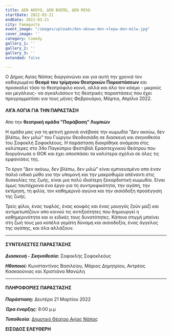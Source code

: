 ```yaml
---
title: ΔΕΝ ΑΚΟΥΩ, ΔΕΝ ΒΛΕΠΩ, ΔΕΝ ΜΙΛΩ
startDate: 2022-03-21
endDate: 2022-03-21
city: Famagusta
event_image: "/images/uploads/den-akouw-den-vlepw-den-milw.jpg"
cover_image: ''
category: Comedy
gallery_1: ''
gallery_2: ''
gallery_3: ''
extended: false

---
```

Ο Δήμος Αγίας Νάπας διοργανώνει και για αυτή την χρονιά τον καθιερωμένο **Θεσμό του τρίμηνου Θεατρικών Παραστάσεων** και προσκαλεί τόσο το θεατρόφιλο κοινό, αλλά και όλο τον κόσμο - μικρούς και μεγάλους- να αγκαλιάσουν τις θεατρικές παραστάσεις που έχει προγραμματίσει για τους μήνες Φεβρουάριο, Μάρτιο, Απρίλιο 2022.

#### ΛΙΓΑ ΛΟΓΙΑ ΓΙΑ ΤΗΝ ΠΑΡΑΣΤΑΣΗ

Απο την **θεατρική ομάδα "Παράβαση" Λυμπιών**

Η ομάδα μας για τη φετινή χρονιά ανέβασε την κωμωδία "Δεν ακούω, δεν βλέπω, δεν μιλώ" του Γιώργου Θεοδοσιάδη σε διασκευή και σκηνοθεσία του Σοφοκλή Σοφοκλέους. Η παράσταση διακρίθηκε ανάμεσα στις καλύτερες στο 34ο Παγκύπριο Φεστιβάλ Ερασιτεχνικού Θεάτρου που διοργάνωσε ο ΘΟΚ και έχει αποσπάσει τα καλύτερα σχόλια σε όλες τις εμφανίσεις της.

Το έργο "Δεν ακόυω, δεν βλέπω, δεν μιλώ" είναι εμπνευσμένο απο έναν παλιό ινδικό μύθο για την υπομονή και την μακροθυμία απέναντι στις δυσκολίες της ζωής, είναι μια πολύ ιδιαίτερη ξεκαρδιστική κωμωδία. Είναι όμως ταυτόχρονα ένα έργο για τη συντροφικότητα, την αγάπη, την εκτίμηση, τη φιλία, τον καθημερινό αγώνα και την αισιόδοξη προσέγγιση της ζωής.

Τρείς φίλοι, ένας τυφλός, ένας κουφός και ένας μουγγός ζούν μαζί και αντιμετωπίζουν απο κοινού τις αντιξοότητες που δημιουργεί η καθημερινότητα και οι ειδικές τους δυνατότητες. Κάποια στιγμή μπαίνει στη ζωή τους μια κοπέλα γεμάτη δύναμη και αισιοδοξία, ένας άγγελος της αγάπης, και όλα αλλάζουν.

***

#### ΣΥΝΤΕΛΕΣΤΕΣ ΠΑΡΑΣΤΑΣΗΣ

**_Διασκευή - Σκηνοθεσία:_** Σοφοκλής Σοφοκλεόυς

**_Ηθοποιοί:_** Κωνσταντίνος Βασιλείου, Μάριος Δημητρίου, Αντρέας Κασκαούνιας και Χριστιάνα Μανώλη

***

#### ΠΛΗΡΟΦΟΡΙΕΣ ΠΑΡΑΣΤΑΣΗΣ

**_Παράσταση:_** Δευτέρα 21 Μαρτίου 2022

**_Ώρα έναρξης_**_:_ 8:00 μ.μ

**_Τοποθεσία_**_:_ [Δημοτικό Θέατρο Αγίας Νάπας](https://www.google.com/maps/place/%CE%91%CE%B3%CE%AF%CE%B1%CF%82+%CE%9C%CE%B1%CF%8D%CF%81%CE%B7%CF%82+25,+Ayia+Napa,+Cyprus/@34.9896415,33.9924923,17z/data=!3m1!4b1!4m5!3m4!1s0x14dfc56c8c870c1b:0xe35e9b5cd233014f!8m2!3d34.989641!4d33.994681 "Δημοτικό Θέατρο Αγίας Νάπας")

**ΕΙΣΟΔΟΣ ΕΛΕΥΘΕΡΗ**